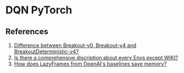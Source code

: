 # DQN PyTorch

## References

1. [Difference between Breakout-v0, Breakout-v4 and BreakoutDeterministic-v4?](https://github.com/openai/gym/issues/1280)
2. [Is there a comprehensive discription about every Envs except WIKI?](https://github.com/openai/gym/issues/1699)
3. [How does LazyFrames from OpenAI's baselines save memory?](https://stackoverflow.com/questions/61151105/how-does-lazyframes-from-openais-baselines-save-memory)
